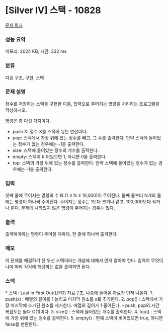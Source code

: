 # [Silver IV] 스택 - 10828 

[문제 링크](https://www.acmicpc.net/problem/10828) 

### 성능 요약

메모리: 2024 KB, 시간: 332 ms

### 분류

자료 구조, 구현, 스택

### 문제 설명

<p>정수를 저장하는 스택을 구현한 다음, 입력으로 주어지는 명령을 처리하는 프로그램을 작성하시오.</p>

<p>명령은 총 다섯 가지이다.</p>

<ul>
	<li>push X: 정수 X를 스택에 넣는 연산이다.</li>
	<li>pop: 스택에서 가장 위에 있는 정수를 빼고, 그 수를 출력한다. 만약 스택에 들어있는 정수가 없는 경우에는 -1을 출력한다.</li>
	<li>size: 스택에 들어있는 정수의 개수를 출력한다.</li>
	<li>empty: 스택이 비어있으면 1, 아니면 0을 출력한다.</li>
	<li>top: 스택의 가장 위에 있는 정수를 출력한다. 만약 스택에 들어있는 정수가 없는 경우에는 -1을 출력한다.</li>
</ul>

### 입력 

 <p>첫째 줄에 주어지는 명령의 수 N (1 ≤ N ≤ 10,000)이 주어진다. 둘째 줄부터 N개의 줄에는 명령이 하나씩 주어진다. 주어지는 정수는 1보다 크거나 같고, 100,000보다 작거나 같다. 문제에 나와있지 않은 명령이 주어지는 경우는 없다.</p>

### 출력 

 <p>출력해야하는 명령이 주어질 때마다, 한 줄에 하나씩 출력한다.</p>

### 메모
 <p>이 문제를 해결하기 전 우선 스택이라는 개념에 대해서 먼저 알아야 한다. 입력이 무엇이냐에 따라 각각에 해당하는 값을 출력하면 된다. </p>

### 스택
 <p>* 스택 : Last in First Out(LIFO) 자료구조, 나중에 들어온 자료가 먼저 나온다. 
	 1. push(x) : 배열의 길이를 1 늘리고 마지막 원소를 x로 추가한다.
 	 2. pop() : 스택에서 가장 마지막에 추가된 원소를 제거한다. 배열의 길이가 1 줄어든다.
         - push, pop의 시간 복잡도는 둘다 O(1)이다.
         3. size() : 스택에 들어있는 개수를 출력한다.
 	 4. top() : 스택에 가장 위에 있는 정수를 출력한다. 
	 5. empty() : 현재 스택이 비어있으면 true, 아니면 false를 반환한다. </p>
